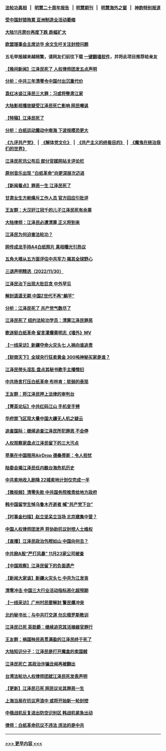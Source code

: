 #### [法轮功真相](https://github.com/gfw-breaker/truth/blob/master/README.md?t=0) &nbsp;&nbsp;|&nbsp;&nbsp; [明慧二十周年报告](https://github.com/gfw-breaker/mh-reports/blob/master/README.md?t=0) &nbsp;&nbsp;|&nbsp;&nbsp;[明慧期刊](https://github.com/gfw-breaker/mh-qikan) &nbsp;&nbsp;|&nbsp;&nbsp; [明慧海外之窗](https://github.com/gfw-breaker/mh-news/blob/master/README.md?t=0) &nbsp;&nbsp;|&nbsp;&nbsp; [神韵特别报道](https://github.com/gfw-breaker/mh-news/blob/master/shenyun.md?t=0)
#### [受中国封锁拖累 亚洲制造业活动萎缩](../pages/nsc413/n13876626.md?t=12012050) 
#### [大陆11月房价再度下跌 跌幅扩大](../pages/nsc413/n13876559.md?t=12012050) 
#### [欧盟理事会主席访华 余文生吁关注封控问题](../pages/nsc413/n13876545.md?t=12012050) 
#### 五毛举报越来越频繁，请网友们前往下载 [一键翻墙软件](https://github.com/gfw-breaker/ssr-accounts)，并将此项目推荐给亲友
#### [【晚间新闻】江泽民死了 人权律师团发五点声明](../pages/nsc413/n13876603.md?t=12012050) 
#### [分析：中共三年清零令中国付出沉重代价](../pages/nsc413/n13875964.md?t=12012050) 
#### [袁红冰谈江泽民三大罪：习或将整肃江家](../pages/nsc413/n13876519.md?t=12012050) 
#### [大陆影视播放疑受江泽民死亡影响 网民嘲讽](../pages/nsc413/n13876438.md?t=12012050) 
#### [【特稿】江泽民死了](../pages/nsc413/n13876300.md?t=12012050) 
#### [分析：白纸运动震动中南海 下波规模恐更大](../pages/nsc413/n13876019.md?t=12012050) 
#### [《九评共产党》](https://github.com/begood0513/9ping.md/blob/master/README.md) &nbsp;|&nbsp; [《解体党文化》](../../../../jtdwh.md/blob/master/README.md)  &nbsp;|&nbsp; [《共产主义的终极目的》](../../../../gczydzjmd.md/blob/master/README.md) &nbsp;|&nbsp; [《魔鬼在统治我们的世界》](../../../../mgztzwmdsj.md/blob/master/README.md) 
#### [江泽民死讯公布后 部分官媒网站关评论栏](../pages/nsc413/n13876471.md?t=12012050) 
#### [原创音乐出现 “白纸革命”向更深层次迈进](../pages/nsc413/n13876509.md?t=12012050) 
#### [【新闻看点】罪恶一生 江泽民死了](../pages/nsc413/n13876336.md?t=12012050) 
#### [甘肃女生方舱痛斥工作人员 官方回应引批评](../pages/nsc413/n13876429.md?t=12012050) 
#### [王友群：大汉奸江冠千的儿子江泽民死有余辜](../pages/nsc413/n13876457.md?t=12012050) 
#### [大陆律师：江泽民必遭清算 正义将到来](../pages/nsc413/n13876380.md?t=12012050) 
#### [江泽民为何迫害法轮功？](../pages/nsc413/n13876324.md?t=12012050) 
#### [网传成龙手持A4白纸照片 真相曝光引热议](../pages/nsc413/n13876356.md?t=12012050) 
#### [五角大楼从五方面评估中共军力 揭其全球野心](../pages/nsc413/n13876394.md?t=12012050) 
#### [三退声明精选（2022/11/30）](../pages/nsc413/n13876413.md?t=12012050) 
#### [江泽民治下出现大批巨贪 中外罕见](../pages/nsc413/n13876192.md?t=12012050) 
#### [解封遥遥无期 中国Z世代不再“躺平”](../pages/nsc413/n13876294.md?t=12012050) 
#### [分析：江泽民死了 共产党气数尽了](../pages/nsc413/n13876339.md?t=12012050) 
#### [江泽民死了 纽约法轮功学员：清算江泽民罪恶](../pages/nsc413/n13876312.md?t=12012050) 
#### [歌迷挺白纸革命 留言灌爆黄明志《墙外》MV](../pages/nsc413/n13876262.md?t=12012050) 
#### [【一线采访】新疆夺命火灾头七 人祸向谁追责](../pages/nsc413/n13876202.md?t=12012050) 
#### [【财商天下】全球央行狂卖黄金 300吨神秘买家是谁？](../pages/nsc413/n13876296.md?t=12012050) 
#### [江泽民带头淫乱 盘点其秘书歌手主播情妇](../pages/nsc413/n13876264.md?t=12012050) 
#### [中共扬言打压白纸革命 布林肯：软弱的表现](../pages/nsc413/n13876302.md?t=12012050) 
#### [王友群：将江泽民押上法律的审判台](../pages/nsc413/n13876329.md?t=12012050) 
#### [【菁英论坛】中共红码江山 手机变手铐](../pages/nsc413/n13876292.md?t=12012050) 
#### [华府禁飞区现大量中国大疆无人机之疑云](../pages/nsc413/n13876273.md?t=12012050) 
#### [追查国际：继续追查江泽民所犯罪恶 不会停](../pages/nsc413/n13876304.md?t=12012050) 
#### [人权观察家盘点江泽民留下的三大污点](../pages/nsc413/n13876227.md?t=12012050) 
#### [苹果在中国限用AirDrop 德桑蒂斯：令人担忧](../pages/nsc413/n13876137.md?t=12012050) 
#### [陆委会揭江泽民任内酿台海危机历史](../pages/nsc413/n13876196.md?t=12012050) 
#### [中共卖地收入剧降 22城卖地计划仅完成一半](../pages/nsc413/n13876229.md?t=12012050) 
#### [【微视频】清零失败 中共国务院推责给地方政府](../pages/nsc413/n13876084.md?t=12012050) 
#### [韩中国留学生悼乌鲁木齐逝者 喊“共产党下台”](../pages/nsc413/n13876166.md?t=12012050) 
#### [【时事金扫描】赵立坚呆立当场 北京建集中营？](../pages/nsc413/n13876191.md?t=12012050) 
#### [中国人权律师团发声 将协助抗议封控人士维权](../pages/nsc413/n13876064.md?t=12012050) 
#### [【直播】江泽民政治包袱如山 中国向何去？](../pages/nsc413/n13876226.md?t=12012050) 
#### [中共掀A股“严打风暴” 11月23家公司被查](../pages/nsc413/n13876203.md?t=12012050) 
#### [【中国观察】江泽民留下的负面遗产](../pages/nsc413/n13876194.md?t=12012050) 
#### [【新闻大家谈】新疆火灾头七 中共为江发丧](../pages/nsc413/n13876165.md?t=12012050) 
#### [清零冲击 中国三大行业活动指标恶化超预期](../pages/nsc413/n13876195.md?t=12012050) 
#### [【一线采访】广州村民要解封 警民爆冲突](../pages/nsc413/n13876058.md?t=12012050) 
#### [北约秘书长：与中共打交道 勿忘俄罗斯教训](../pages/nsc413/n13876156.md?t=12012050) 
#### [江泽民已死 英勋爵：继续追究其活摘器官罪行](../pages/nsc413/n13876197.md?t=12012050) 
#### [王友群：祸国殃民恶贯满盈的江泽民终于死了](../pages/nsc413/n13876096.md?t=12012050) 
#### [大陆知识分子：江泽民是打开魔盒的卖国贼](../pages/nsc413/n13876056.md?t=12012050) 
#### [江泽民死亡 其政治诈骗丑闻再被翻出](../pages/nsc413/n13876045.md?t=12012050) 
#### [台湾法轮功人权律师团就江泽民死发表声明](../pages/nsc413/n13876141.md?t=12012050) 
#### [【更新】江泽民已死 网民议论其罪恶一生](../pages/nsc413/n13876029.md?t=12012050) 
#### [上海当局在抗议声浪中 或将开始新一轮封控](../pages/nsc413/n13875873.md?t=12012050) 
#### [中俄战机反复进出防空识别区 韩战机紧急出动](../pages/nsc413/n13876063.md?t=12012050) 
#### [律师：白纸革命抗议不违法 违法的是中共](../pages/nsc413/n13875995.md?t=12012050) 

----
#### [ >>> 更早内容 <<< ](../indexes/nsc413-earlier.md)
